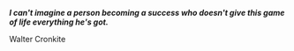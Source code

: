 _**I can't imagine a person becoming a success who doesn't give this game of life everything he's got.**_

Walter Cronkite